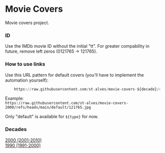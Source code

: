 # Movie Covers
Movie covers project.

### ID
Use the IMDb movie ID without the initial "tt". For greater compability in future, remove left zeros (0121765 -> 121765).

### How to use links
Use this URL pattern for default covers (you'll have to implement the automation yourself):
```python
    https://raw.githubusercontent.com/st-alves/movie-covers-${decade}/refs/heads/main/${type}/${movie_id}.jpg"
```

Example: 
<br>```https://raw.githubusercontent.com/st-alves/movie-covers-2000/refs/heads/main/default/121765.jpg```

Only "default" is available for ```${type}``` for now.

### Decades
[2000 (2001-2010)](https://github.com/st-alves/movie-covers-2000)
<br>[1990 (1991-2000)](https://github.com/st-alves/movie-covers-1990)
